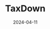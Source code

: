 ---  
layout: startup_page  
title: "TaxDown"  
id: "taxdown.es"  
permalink: "/taxdowntaxdown.es04112024/"  
website: "https://taxdown.es/"  
funding_round: ""  
funding_amount: "€5M"  
investors: "Base10, JME Ventures, Abac Nest, 4Founders Capital, ENISA"  
about: "TaxDown is a Spanish startup disrupting the tax sector in Spain and Latin America. It offers an intuitive platform simplifying tax planning and filing, reducing bureaucracy and optimizing personal finances. The platform has already managed over €750 million in taxes for 2 million users."  
markets: "Fintech, Accounting, Audit and Tax Services (B2C), Financial Software"  
hq: "Madrid, Madrid, Spain"  
founded_year: "2019"  
linkedin: "https://www.linkedin.com/company/taxdown"  
twitter: "https://twitter.com/Tax_Down"  
instagram: ""  
facebook: "https://www.facebook.com/TaxDownES"  
crunchbase: "https://www.crunchbase.com/organization/taxdown"  
pitchbook: "https://pitchbook.com/profiles/company/434640-25"  

date_display: "11-Apr-2024"  
date: "2024-04-11"

# SEO Optimization  
meta_title: "TaxDown -  Funding (€5M)"  
meta_description: "TaxDown, TaxDown is a Spanish startup disrupting the tax sector in Spain and Latin America. It offers an intuitive platform simplifying tax planning and filing..."  
meta_keywords: "TaxDown, Fintech, Accounting, Audit and Tax Services (B2C), Financial Software,  funding"  
canonical_url: "https://startup.projectstartups.com/taxdowntaxdown.es04112024/"  
---